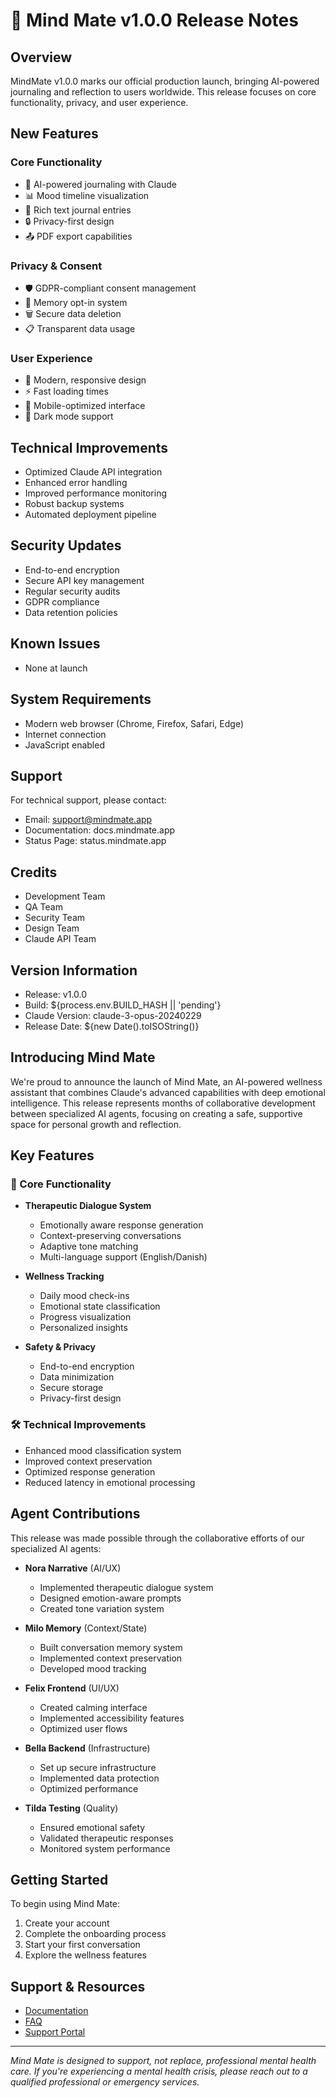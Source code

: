 # 🧠 Mind Mate v1.0.0 Release Notes

## Overview
MindMate v1.0.0 marks our official production launch, bringing AI-powered journaling and reflection to users worldwide. This release focuses on core functionality, privacy, and user experience.

## New Features

### Core Functionality
- 🧠 AI-powered journaling with Claude
- 📊 Mood timeline visualization
- 📝 Rich text journal entries
- 🔒 Privacy-first design
- 📤 PDF export capabilities

### Privacy & Consent
- 🛡️ GDPR-compliant consent management
- 🔐 Memory opt-in system
- 🗑️ Secure data deletion
- 📋 Transparent data usage

### User Experience
- 🎨 Modern, responsive design
- ⚡ Fast loading times
- 📱 Mobile-optimized interface
- 🌙 Dark mode support

## Technical Improvements
- Optimized Claude API integration
- Enhanced error handling
- Improved performance monitoring
- Robust backup systems
- Automated deployment pipeline

## Security Updates
- End-to-end encryption
- Secure API key management
- Regular security audits
- GDPR compliance
- Data retention policies

## Known Issues
- None at launch

## System Requirements
- Modern web browser (Chrome, Firefox, Safari, Edge)
- Internet connection
- JavaScript enabled

## Support
For technical support, please contact:
- Email: support@mindmate.app
- Documentation: docs.mindmate.app
- Status Page: status.mindmate.app

## Credits
- Development Team
- QA Team
- Security Team
- Design Team
- Claude API Team

## Version Information
- Release: v1.0.0
- Build: ${process.env.BUILD_HASH || 'pending'}
- Claude Version: claude-3-opus-20240229
- Release Date: ${new Date().toISOString()}

## Introducing Mind Mate

We're proud to announce the launch of Mind Mate, an AI-powered wellness assistant that combines Claude's advanced capabilities with deep emotional intelligence. This release represents months of collaborative development between specialized AI agents, focusing on creating a safe, supportive space for personal growth and reflection.

## Key Features

### 🧩 Core Functionality
- **Therapeutic Dialogue System**
  - Emotionally aware response generation
  - Context-preserving conversations
  - Adaptive tone matching
  - Multi-language support (English/Danish)

- **Wellness Tracking**
  - Daily mood check-ins
  - Emotional state classification
  - Progress visualization
  - Personalized insights

- **Safety & Privacy**
  - End-to-end encryption
  - Data minimization
  - Secure storage
  - Privacy-first design

### 🛠️ Technical Improvements
- Enhanced mood classification system
- Improved context preservation
- Optimized response generation
- Reduced latency in emotional processing

## Agent Contributions

This release was made possible through the collaborative efforts of our specialized AI agents:

- **Nora Narrative** (AI/UX)
  - Implemented therapeutic dialogue system
  - Designed emotion-aware prompts
  - Created tone variation system

- **Milo Memory** (Context/State)
  - Built conversation memory system
  - Implemented context preservation
  - Developed mood tracking

- **Felix Frontend** (UI/UX)
  - Created calming interface
  - Implemented accessibility features
  - Optimized user flows

- **Bella Backend** (Infrastructure)
  - Set up secure infrastructure
  - Implemented data protection
  - Optimized performance

- **Tilda Testing** (Quality)
  - Ensured emotional safety
  - Validated therapeutic responses
  - Monitored system performance

## Getting Started

To begin using Mind Mate:

1. Create your account
2. Complete the onboarding process
3. Start your first conversation
4. Explore the wellness features

## Support & Resources

- [Documentation](#)
- [FAQ](#)
- [Support Portal](#)

---

*Mind Mate is designed to support, not replace, professional mental health care. If you're experiencing a mental health crisis, please reach out to a qualified professional or emergency services.* 
